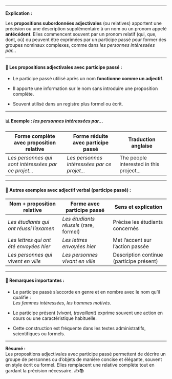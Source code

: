 
---

**Explication :**

Les **propositions subordonnées adjectivales** (ou relatives) apportent une précision ou une description supplémentaire à un nom ou un pronom appelé **antécédent**. Elles commencent souvent par un pronom relatif (qui, que, dont, où) ou peuvent être exprimées par un participe passé pour former des groupes nominaux complexes, comme dans _les personnes intéressées par..._

---

#### 🧱 Les propositions adjectivales avec participe passé :

- Le participe passé utilisé après un nom **fonctionne comme un adjectif**.
    
- Il apporte une information sur le nom sans introduire une proposition complète.
    
- Souvent utilisé dans un registre plus formel ou écrit.
    

---

#### 📊 Exemple : _les personnes intéressées par..._

|Forme complète avec proposition relative|Forme réduite avec participe passé|Traduction anglaise|
|---|---|---|
|_Les personnes qui sont intéressées par ce projet..._|_Les personnes intéressées par ce projet..._|The people interested in this project...|

---

#### 🔄 Autres exemples avec adjectif verbal (participe passé) :

|Nom + proposition relative|Forme avec participe passé|Sens et explication|
|---|---|---|
|_Les étudiants qui ont réussi l’examen_|_Les étudiants réussis_ (rare, formel)|Précise les étudiants concernés|
|_Les lettres qui ont été envoyées hier_|_Les lettres envoyées hier_|Met l’accent sur l’action passée|
|_Les personnes qui vivent en ville_|_Les personnes vivant en ville_|Description continue (participe présent)|

---

#### 📝 Remarques importantes :

- Le participe passé s’accorde en genre et en nombre avec le nom qu’il qualifie :  
    _Les femmes intéressées_, _les hommes motivés_.
    
- Le participe présent (_vivant_, _travaillant_) exprime souvent une action en cours ou une caractéristique habituelle.
    
- Cette construction est fréquente dans les textes administratifs, scientifiques ou formels.
    

---

**Résumé :**  
Les propositions adjectivales avec participe passé permettent de décrire un groupe de personnes ou d’objets de manière concise et élégante, souvent en style écrit ou formel. Elles remplacent une relative complète tout en gardant la précision nécessaire. ✍️📚